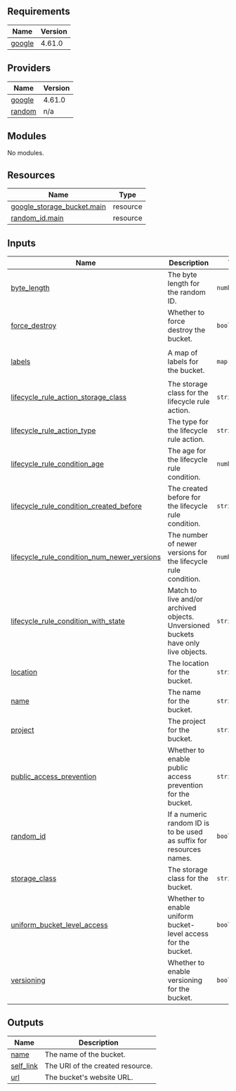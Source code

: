## Requirements

| Name | Version |
|------|---------|
| <a name="requirement_google"></a> [google](#requirement\_google) | 4.61.0 |

## Providers

| Name | Version |
|------|---------|
| <a name="provider_google"></a> [google](#provider\_google) | 4.61.0 |
| <a name="provider_random"></a> [random](#provider\_random) | n/a |

## Modules

No modules.

## Resources

| Name | Type |
|------|------|
| [google_storage_bucket.main](https://registry.terraform.io/providers/hashicorp/google/4.61.0/docs/resources/storage_bucket) | resource |
| [random_id.main](https://registry.terraform.io/providers/hashicorp/random/latest/docs/resources/id) | resource |

## Inputs

| Name | Description | Type | Default | Required |
|------|-------------|------|---------|:--------:|
| <a name="input_byte_length"></a> [byte\_length](#input\_byte\_length) | The byte length for the random ID. | `number` | `2` | no |
| <a name="input_force_destroy"></a> [force\_destroy](#input\_force\_destroy) | Whether to force destroy the bucket. | `bool` | `false` | no |
| <a name="input_labels"></a> [labels](#input\_labels) | A map of labels for the bucket. | `map(string)` | <pre>{<br>  "managed": "terraform"<br>}</pre> | no |
| <a name="input_lifecycle_rule_action_storage_class"></a> [lifecycle\_rule\_action\_storage\_class](#input\_lifecycle\_rule\_action\_storage\_class) | The storage class for the lifecycle rule action. | `string` | `"NEARLINE"` | no |
| <a name="input_lifecycle_rule_action_type"></a> [lifecycle\_rule\_action\_type](#input\_lifecycle\_rule\_action\_type) | The type for the lifecycle rule action. | `string` | `"Delete"` | no |
| <a name="input_lifecycle_rule_condition_age"></a> [lifecycle\_rule\_condition\_age](#input\_lifecycle\_rule\_condition\_age) | The age for the lifecycle rule condition. | `number` | `30` | no |
| <a name="input_lifecycle_rule_condition_created_before"></a> [lifecycle\_rule\_condition\_created\_before](#input\_lifecycle\_rule\_condition\_created\_before) | The created before for the lifecycle rule condition. | `string` | `"2019-01-01"` | no |
| <a name="input_lifecycle_rule_condition_num_newer_versions"></a> [lifecycle\_rule\_condition\_num\_newer\_versions](#input\_lifecycle\_rule\_condition\_num\_newer\_versions) | The number of newer versions for the lifecycle rule condition. | `number` | `1` | no |
| <a name="input_lifecycle_rule_condition_with_state"></a> [lifecycle\_rule\_condition\_with\_state](#input\_lifecycle\_rule\_condition\_with\_state) | Match to live and/or archived objects. Unversioned buckets have only live objects. | `string` | `"ANY"` | no |
| <a name="input_location"></a> [location](#input\_location) | The location for the bucket. | `string` | n/a | yes |
| <a name="input_name"></a> [name](#input\_name) | The name for the bucket. | `string` | n/a | yes |
| <a name="input_project"></a> [project](#input\_project) | The project for the bucket. | `string` | n/a | yes |
| <a name="input_public_access_prevention"></a> [public\_access\_prevention](#input\_public\_access\_prevention) | Whether to enable public access prevention for the bucket. | `string` | `"inherited"` | no |
| <a name="input_random_id"></a> [random\_id](#input\_random\_id) | If a numeric random ID is to be used as suffix for resources names. | `bool` | `true` | no |
| <a name="input_storage_class"></a> [storage\_class](#input\_storage\_class) | The storage class for the bucket. | `string` | `"STANDARD"` | no |
| <a name="input_uniform_bucket_level_access"></a> [uniform\_bucket\_level\_access](#input\_uniform\_bucket\_level\_access) | Whether to enable uniform bucket-level access for the bucket. | `bool` | `false` | no |
| <a name="input_versioning"></a> [versioning](#input\_versioning) | Whether to enable versioning for the bucket. | `bool` | `false` | no |

## Outputs

| Name | Description |
|------|-------------|
| <a name="output_name"></a> [name](#output\_name) | The name of the bucket. |
| <a name="output_self_link"></a> [self\_link](#output\_self\_link) | The URI of the created resource. |
| <a name="output_url"></a> [url](#output\_url) | The bucket's website URL. |
